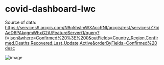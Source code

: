 # covid-dashboard-lwc

Source of data: https://services9.arcgis.com/N9p5hsImWXAccRNI/arcgis/rest/services/Z7biAeD8PAkqgmWhxG2A/FeatureServer/1/query?f=json&where=Confirmed%20%3E%200&outFields=Country_Region,Confirmed,Deaths,Recovered,Last_Update,Active&orderByFields=Confirmed%20desc

![image](https://user-images.githubusercontent.com/94573214/199836852-f90173f2-c51c-44c0-bf4c-e0e146e6d5b4.png)
